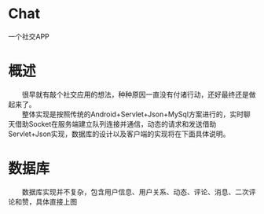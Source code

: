 # Chat
一个社交APP
# 概述
　　很早就有敲个社交应用的想法，种种原因一直没有付诸行动，还好最终还是做起来了。<br>
　　整体实现是按照传统的Android+Servlet+Json+MySql方案进行的，实时聊天借助Socket在服务端建立队列连接并通信，动态的请求和发送借助Servlet+Json实现，数据库的设计以及客户端的实现将在下面具体说明。
# 数据库
　　数据库实现并不复杂，包含用户信息、用户关系、动态、评论、消息、二次评论和赞，具体直接上图
